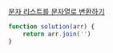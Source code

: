 [문자 리스트를 문자열로 변환하기](https://school.programmers.co.kr/learn/courses/30/lessons/181941?language=javascript)

```js
function solution(arr) {
    return arr.join('')
}
```